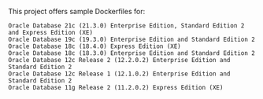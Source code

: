 This project offers sample Dockerfiles for:

    Oracle Database 21c (21.3.0) Enterprise Edition, Standard Edition 2 and Express Edition (XE)
    Oracle Database 19c (19.3.0) Enterprise Edition and Standard Edition 2
    Oracle Database 18c (18.4.0) Express Edition (XE)
    Oracle Database 18c (18.3.0) Enterprise Edition and Standard Edition 2
    Oracle Database 12c Release 2 (12.2.0.2) Enterprise Edition and Standard Edition 2
    Oracle Database 12c Release 1 (12.1.0.2) Enterprise Edition and Standard Edition 2
    Oracle Database 11g Release 2 (11.2.0.2) Express Edition (XE)

